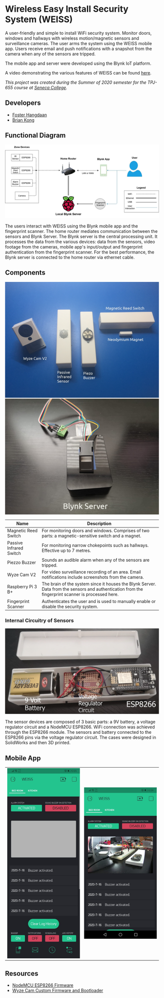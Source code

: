 # Wireless Easy Install Security System (WEISS)
A user-friendly and simple to install WiFi security system. Monitor doors, windows and hallways with wireless motion/magnetic sensors and surveillance cameras. The user arms the system using the WEISS mobile app. Users receive email and push notifications with a snapshot from the camera when any of the sensors are tripped.

The mobile app and server were developed using the Blynk IoT platform.

A video demonstrating the various features of WEISS can be found [here](https://www.youtube.com/watch?v=tYI4jGl4yzQ).

*This project was created during the Summer of 2020 semester for the TPJ-655 course at [Seneca College](https://www.senecacollege.ca).*

## Developers
- [Foster Hangdaan](http://www.fosterhangdaan.com)
- [Brian Kong](https://www.linkedin.com/in/brian-kong-84a21a1bb)

## Functional Diagram
![](images/functional-diagram.jpg)

The users interact with WEISS using the Blynk mobile app and the fingerprint scanner. The home router mediates communication between the sensors and Blynk Server. The Blynk server is the central processing unit. It processes the data from the various devices: data from the sensors, video footage from the cameras, mobile app's input/output and fingerprint authentication from the fingerprint scanner. For the best performance, the Blynk server is connected to the home router via ethernet cable.

## Components
![](images/components.jpg)
![](images/rpi3b.png)

| Name | Description |
| ---- | ----------- |
| Magnetic Reed Switch | For monitoring doors and windows. Comprises of two parts: a magnetic-sensitive switch and a magnet. |
| Passive Infrared Switch | For monitoring narrow chokepoints such as hallways. Effective up to 7 metres. |
| Piezzo Buzzer | Sounds an audible alarm when any of the sensors are tripped. |
| Wyze Cam V2 | For video surveillance recording of an area. Email notifications include screenshots from the camera. |
| Raspberry Pi 3 B+ | The brain of the system since it houses the Blynk Server. Data from the sensors and authentication from the fingerprint scanner is processed here. |
| Fingerprint Scanner | Authenticates the user and is used to manually enable or disable the security system. |

### Internal Circuitry of Sensors
![](images/internal-circuitry.png)

The sensor devices are composed of 3 basic parts: a 9V battery, a voltage regulator circuit and a NodeMCU ESP8266. WiFi connection was achieved through the ESP8266 module. The sensors and battery connected to the ESP8266 pins via the voltage regulator circuit. The cases were designed in SolidWorks and then 3D printed.

## Mobile App
<table>
  <tr>
    <td><img src="images/mobile-app-01.jpg" width="300" /></td>
    <td><img src="images/mobile-app-02.jpg" width="300" /></td>
  </tr>
</table>

## Resources
- [NodeMCU ESP8266 Firmware](https://github.com/nodemcu/nodemcu-firmware)
- [Wyze Cam Custom Firmware and Bootloader](https://github.com/EliasKotlyar/Xiaomi-Dafang-Hacks)
